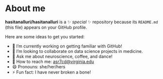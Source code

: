# About me


**hasitanalluri/hasitanalluri** is a ✨ _special_ ✨ repository because its `README.md` (this file) appears on your GitHub profile.

Here are some ideas to get you started:

- 🔭 I’m currently working on getting familiar with GitHub!
- 🧪 I’m looking to collaborate on data science projects in medicine. 
- 🧠 Ask me about neuroscience, coffee, and dance! 
- 📧 How to reach me: asr7cd@virginia.edu
- 😄 Pronouns: she/her/hers
- ⚡ Fun fact: I have never broken a bone! 

